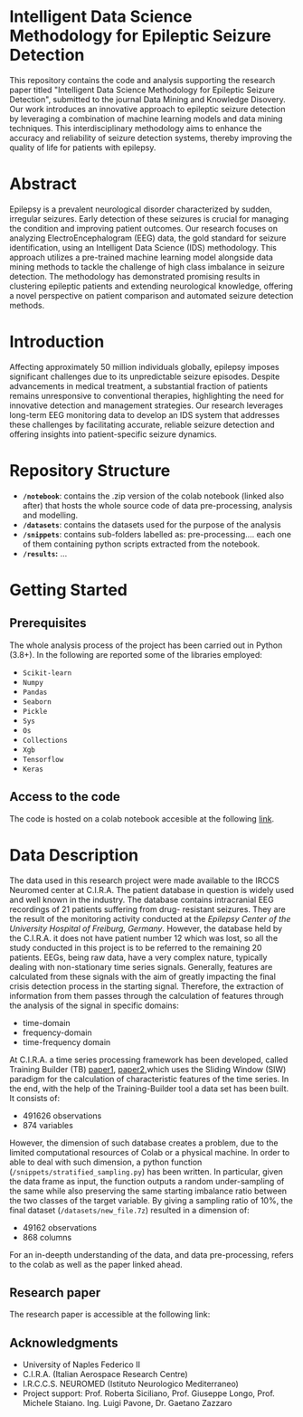 # Intelligent Data Science Methodology for Epileptic Seizure Detection

This repository contains the code and analysis supporting the research paper titled "Intelligent Data Science Methodology for Epileptic Seizure Detection", submitted to the journal Data Mining and Knowledge Disovery. Our work introduces an innovative approach to epileptic seizure detection by leveraging a combination of machine learning models and data mining techniques. This interdisciplinary methodology aims to enhance the accuracy and reliability of seizure detection systems, thereby improving the quality of life for patients with epilepsy.

# Abstract 
Epilepsy is a prevalent neurological disorder characterized by sudden, irregular seizures. Early detection of these seizures is crucial for managing the condition and improving patient outcomes. Our research focuses on analyzing ElectroEncephalogram (EEG) data, the gold standard for seizure identification, using an Intelligent Data Science (IDS) methodology. This approach utilizes a pre-trained machine learning model alongside data mining methods to tackle the challenge of high class imbalance in seizure detection. The methodology has demonstrated promising results in clustering epileptic patients and extending neurological knowledge, offering a novel perspective on patient comparison and automated seizure detection methods.

# Introduction 

Affecting approximately 50 million individuals globally, epilepsy imposes significant challenges due to its unpredictable seizure episodes. Despite advancements in medical treatment, a substantial fraction of patients remains unresponsive to conventional therapies, highlighting the need for innovative detection and management strategies. Our research leverages long-term EEG monitoring data to develop an IDS system that addresses these challenges by facilitating accurate, reliable seizure detection and offering insights into patient-specific seizure dynamics.

# Repository Structure 
- **`/notebook`**: contains the .zip version of the colab notebook (linked also after) that hosts the whole source code of data pre-processing, analysis and modelling. 
- **`/datasets`**: contains the datasets used for the purpose of the analysis
- **`/snippets`**: contains sub-folders labelled as: pre-processing.... each one of them containing python scripts extracted from the notebook.
- **`/results`:** ...

# Getting Started

## Prerequisites 

The whole analysis process of the project has been carried out in Python (3.8+). In the following are reported some of the libraries employed: 
- `Scikit-learn`
- `Numpy`
- `Pandas`
- `Seaborn`
- `Pickle`
- `Sys`
- `Os`
- `Collections`
- `Xgb`
- `Tensorflow`
- `Keras`
## Access to the code
The code is hosted on a colab notebook accesible at the following [link](https://colab.research.google.com/drive/1oEfeDklnTxF9ZrC_MZmXZQo1ZEbIje-E?usp=sharing).

# Data Description
The data used in this research project were made available to the IRCCS Neuromed center at C.I.R.A. The patient database in question is widely used and well known in the industry. The database contains intracranial EEG recordings of 21 patients suffering from drug- resistant seizures. They are the result of the monitoring activity conducted at the *Epilepsy Center of the University Hospital of Freiburg, Germany*.
However, the database held by the C.I.R.A. it does not have patient number 12 which was lost, so all the study conducted in this project is to be referred to the remaining 20 patients.
EEGs, being raw data, have a very complex nature, typically dealing with non-stationary time series signals. Generally, features are calculated from these signals with the aim of greatly impacting the final crisis detection process in the starting signal. Therefore,  the extraction of information from them passes through the calculation of features through the analysis of the signal in specific domains:
- time-domain
- frequency-domain
- time-frequency domain

At C.I.R.A. a time series processing framework has been developed, called Training Builder (TB) [paper1](https://www.researchgate.net/publication/332037382_A_Feature_Extraction_Framework_for_Time_Series_Analysis_An_Application_for_EEG_Signal_Processing_for_Epileptic_Seizures_Detection), [paper2](https://www.researchgate.net/publication/335910183_From_Electroencephalogram_to_Epileptic_Seizures_Detection_by_Using_Artificial_Neural_Networks),which uses the Sliding Window (SlW) paradigm for the calculation of characteristic features of the time series.
In the end, with the help of the Training-Builder tool a data set has been built. 
It consists of: 
- 491626 observations
- 874 variables

However, the dimension of such database creates a problem, due to the limited computational resources of Colab or a physical machine. In order to able to deal with such dimension, a python function (`/snippets/stratified_sampling.py`) has been written. In particular, given the data frame as input, the function outputs a random under-sampling of the same while also preserving the same starting imbalance ratio between the two classes of the target variable. 
By giving a sampling ratio of 10%, the final dataset (`/datasets/new_file.7z`) resulted in a dimension of:
- 49162 observations
- 868 columns

For an in-deepth understanding of the data, and data pre-processing, refers to the colab as well as the paper linked ahead. 
## Research paper
The research paper is accessible at the following link: 
## Acknowledgments 

- University of Naples Federico II
- C.I.R.A. (Italian Aerospace Research Centre) 
- I.R.C.C.S. NEUROMED (Istituto Neurologico Mediterraneo)
- Project support: Prof. Roberta Siciliano, Prof. Giuseppe Longo, Prof. Michele Staiano. Ing. Luigi Pavone, Dr. Gaetano Zazzaro

